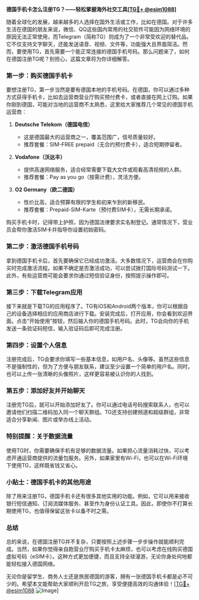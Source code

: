 **德国手机卡怎么注册TG？——轻松掌握海外社交工具[[TG💪+ @esim1088](https://t.me/s/esim1088)]**

随着全球化的发展，越来越多的人选择在国外生活或工作，比如在德国。对于许多生活在德国的朋友来说，微信、QQ这些国内常用的社交软件可能因为网络环境的原因无法正常使用，而Telegram（简称TG）则成为了一个非常受欢迎的替代品。它不仅支持文字聊天，还能发送语音、视频、文件等，功能强大且界面简洁。然而，要使用TG，首先需要一个能正常连接的德国手机号码。那么问题来了，如何在德国注册TG呢？别担心，这篇文章将为你详细解答。

### **第一步：购买德国手机卡**

要想注册TG，第一步当然是要有德国本地的手机号码。在德国，你可以通过多种方式获得手机卡，比如去运营商营业厅购买预付费卡，或者直接在网上订购。如果你刚到德国，可能对当地的运营商不太熟悉，这里给大家推荐几个常见的德国手机运营商：

1. **Deutsche Telekom（德国电信）**
   - 这是德国最大的运营商之一，覆盖范围广，信号质量较好。
   - 推荐套餐：SIM-FREE prepaid（无合约预付费卡），适合短期停留者。

2. **Vodafone（沃达丰）**
   - 提供高速网络服务，适合经常需要下载大文件或观看高清视频的人群。
   - 推荐套餐：Pay as you go（按需计费），灵活方便。

3. **O2 Germany（欧二德国）**
   - 性价比高，适合预算有限的学生和初来乍到的新移民。
   - 推荐套餐：Prepaid-SIM-Karte（预付费SIM卡），无需长期承诺。

购买手机卡时，记得带上护照，因为德国法律要求实名制登记。通常情况下，营业员会帮你激活SIM卡并指导你设置初始密码。

### **第二步：激活德国手机号码**

拿到德国手机卡后，首先要确保它已经成功激活。大多数情况下，运营商会在你购买时完成激活流程。如果不确定是否激活成功，可以尝试拨打国际号码测试一下。此外，有些运营商可能会要求你通过短信验证身份，按照提示操作即可。

### **第三步：下载Telegram应用**

接下来就是下载TG的应用程序了。TG有iOS和Android两个版本，你可以根据自己的设备选择相应的应用商店进行下载。安装完成后，打开应用，你会看到欢迎界面。点击“开始使用”按钮，然后输入你的德国手机号码。此时，TG会向你的手机发送一条验证码短信，输入验证码后即可完成注册。

### **第四步：设置个人信息**

注册完成后，TG会要求你填写一些基本信息，如用户名、头像等。虽然这些信息不是强制性的，但为了方便与朋友联系，建议至少设置一个简单的用户名。同时，也可以上传一张清晰的头像照片，这样更容易被认识你的人找到。

### **第五步：添加好友并开始聊天**

注册完TG后，就可以开始添加好友了。你可以通过电话号码搜索联系人，也可以邀请他们扫描二维码加入同一个聊天群组。TG还支持创建频道和超级群组，非常适合分享新闻、图片或举办线上活动。

### **特别提醒：关于数据流量**

使用TG时，你需要确保手机有足够的数据流量。如果担心流量消耗过快，可以考虑开通运营商提供的流量包服务。另外，如果家里有Wi-Fi，也可以在Wi-Fi环境下使用TG，这样既省钱又省心。

### **小贴士：德国手机卡的其他用途**

除了用来注册TG，德国手机卡还有很多其他实用的功能。例如，它可以用来接收银行短信通知、订阅流媒体服务、甚至作为身份认证工具。因此，即使你不打算长期使用TG，也值得保留这张卡以备不时之需。

### **总结**

总的来说，在德国注册TG并不复杂，只要按照上述步骤一步步操作就能顺利完成。当然，如果你觉得亲自跑营业厅购买手机卡太麻烦，也可以考虑在线购买德国虚拟号码（eSIM卡）。这种方式更加便捷，而且支持全球漫游，无论你身处何地都能轻松接入德国网络。

无论你是留学生、商务人士还是旅居德国的游客，拥有一张德国手机卡都是必不可少的。希望本文能帮助大家顺利开启TG之旅，享受便捷高效的沟通体验！[[TG💪+ @esim1088](https://t.me/s/esim1088) ![Image](https://i.postimg.cc/4NQfJmqS/Snipaste-2025-05-13-00-14-12.png)]